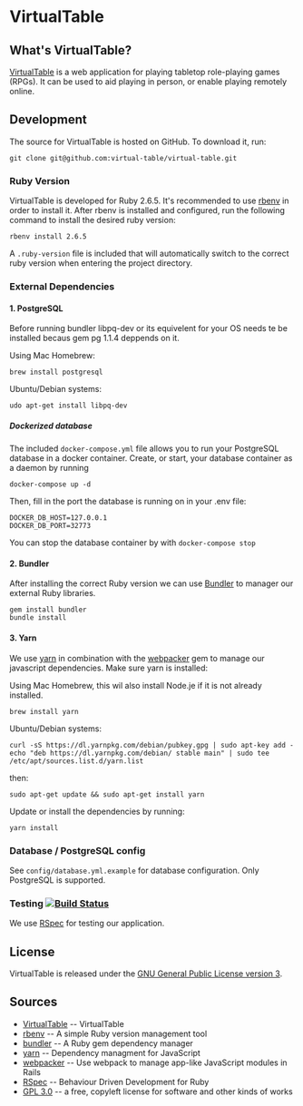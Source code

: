 # VirtualTable

## What's VirtualTable?

[VirtualTable](https://www.virtualtable.app/) is a web application for playing tabletop role-playing games (RPGs). It can be
used to aid playing in person, or enable playing remotely online.

## Development

The source for VirtualTable is hosted on GitHub. To download it, run:

    git clone git@github.com:virtual-table/virtual-table.git

### Ruby Version

VirtualTable is developed for Ruby 2.6.5. It's recommended to use [rbenv](https://github.com/rbenv/rbenv) in order to install 
it. After rbenv is installed and configured, run the following command to install the desired ruby version:

    rbenv install 2.6.5

A `.ruby-version` file is included that will automatically switch to the correct ruby version when entering the project 
directory.

### External Dependencies

#### 1. PostgreSQL
Before running bundler libpq-dev or its equivelent for your OS needs te be installed becaus gem pg 1.1.4 deppends on it.

Using Mac Homebrew:

    brew install postgresql

Ubuntu/Debian systems:

    udo apt-get install libpq-dev

##### Dockerized database

The included `docker-compose.yml` file allows you to run your PostgreSQL database in a docker container. Create, or start, your database container as a daemon by running

    docker-compose up -d

Then, fill in the port the database is running on in your .env file:

```
DOCKER_DB_HOST=127.0.0.1
DOCKER_DB_PORT=32773
```

You can stop the database container by with `docker-compose stop`

#### 2. Bundler

After installing the correct Ruby version we can use [Bundler](https://bundler.io/) to manager our external Ruby libraries.

    gem install bundler
    bundle install

#### 3. Yarn

We use [yarn](https://yarnpkg.com/) in combination with the [webpacker](https://github.com/rails/webpacker) gem to manage our 
javascript dependencies. Make sure yarn is installed:

Using Mac Homebrew, this wil also install Node.je if it is not already installed.

    brew install yarn

Ubuntu/Debian systems:

    curl -sS https://dl.yarnpkg.com/debian/pubkey.gpg | sudo apt-key add -echo "deb https://dl.yarnpkg.com/debian/ stable main" | sudo tee /etc/apt/sources.list.d/yarn.list

then:

    sudo apt-get update && sudo apt-get install yarn

Update or install the dependencies by running:

    yarn install

### Database / PostgreSQL config

See `config/database.yml.example` for database configuration. Only PostgreSQL is supported.

### Testing [![Build Status](https://travis-ci.org/virtual-table/virtual-table.svg)](https://travis-ci.org/virtual-table/virtual-table)

We use [RSpec](https://rspec.info/) for testing our application.

## License

VirtualTable is released under the [GNU General Public License version 3](https://opensource.org/licenses/GPL-3.0).

## Sources

 * [VirtualTable](https://www.virtualtable.app/) -- VirtualTable
 * [rbenv](https://github.com/rbenv/rbenv) -- A simple Ruby version management tool
 * [bundler](https://bundler.io/) -- A Ruby gem dependency manager
 * [yarn](https://yarnpkg.com/) -- Dependency managment for JavaScript
 * [webpacker](https://github.com/rails/webpacker) -- Use webpack to manage app-like JavaScript modules in Rails
 * [RSpec](https://rspec.info/) -- Behaviour Driven Development for Ruby
 * [GPL 3.0](https://opensource.org/licenses/GPL-3.0) -- a free, copyleft license for software and other kinds of works
